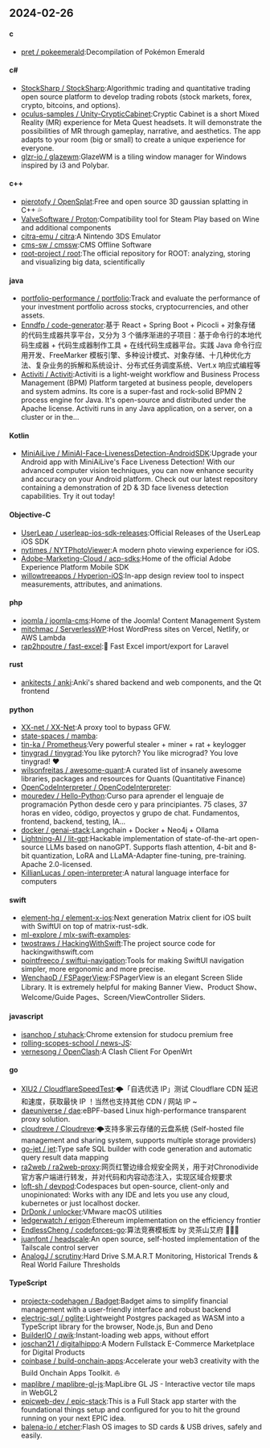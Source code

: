 ## 2024-02-26
#### c
* [pret / pokeemerald](https://github.com/pret/pokeemerald):Decompilation of Pokémon Emerald
#### c#
* [StockSharp / StockSharp](https://github.com/StockSharp/StockSharp):Algorithmic trading and quantitative trading open source platform to develop trading robots (stock markets, forex, crypto, bitcoins, and options).
* [oculus-samples / Unity-CrypticCabinet](https://github.com/oculus-samples/Unity-CrypticCabinet):Cryptic Cabinet is a short Mixed Reality (MR) experience for Meta Quest headsets. It will demonstrate the possibilities of MR through gameplay, narrative, and aesthetics. The app adapts to your room (big or small) to create a unique experience for everyone.
* [glzr-io / glazewm](https://github.com/glzr-io/glazewm):GlazeWM is a tiling window manager for Windows inspired by i3 and Polybar.
#### c++
* [pierotofy / OpenSplat](https://github.com/pierotofy/OpenSplat):Free and open source 3D gaussian splatting in C++ 💦
* [ValveSoftware / Proton](https://github.com/ValveSoftware/Proton):Compatibility tool for Steam Play based on Wine and additional components
* [citra-emu / citra](https://github.com/citra-emu/citra):A Nintendo 3DS Emulator
* [cms-sw / cmssw](https://github.com/cms-sw/cmssw):CMS Offline Software
* [root-project / root](https://github.com/root-project/root):The official repository for ROOT: analyzing, storing and visualizing big data, scientifically
#### java
* [portfolio-performance / portfolio](https://github.com/portfolio-performance/portfolio):Track and evaluate the performance of your investment portfolio across stocks, cryptocurrencies, and other assets.
* [Enndfp / code-generator](https://github.com/Enndfp/code-generator):基于 React + Spring Boot + Picocli + 对象存储的代码生成器共享平台，又分为 3 个循序渐进的子项目：基于命令行的本地代码生成器 + 代码生成器制作工具 + 在线代码生成器平台。实践 Java 命令行应用开发、FreeMarker 模板引擎、多种设计模式、对象存储、十几种优化方法、复杂业务的拆解和系统设计、分布式任务调度系统、Vert.x 响应式编程等
* [Activiti / Activiti](https://github.com/Activiti/Activiti):Activiti is a light-weight workflow and Business Process Management (BPM) Platform targeted at business people, developers and system admins. Its core is a super-fast and rock-solid BPMN 2 process engine for Java. It's open-source and distributed under the Apache license. Activiti runs in any Java application, on a server, on a cluster or in the…
#### Kotlin
* [MiniAiLive / MiniAI-Face-LivenessDetection-AndroidSDK](https://github.com/MiniAiLive/MiniAI-Face-LivenessDetection-AndroidSDK):Upgrade your Android app with MiniAiLive's Face Liveness Detection! With our advanced computer vision techniques, you can now enhance security and accuracy on your Android platform. Check out our latest repository containing a demonstration of 2D & 3D face liveness detection capabilities. Try it out today!
#### Objective-C
* [UserLeap / userleap-ios-sdk-releases](https://github.com/UserLeap/userleap-ios-sdk-releases):Official Releases of the UserLeap iOS SDK
* [nytimes / NYTPhotoViewer](https://github.com/nytimes/NYTPhotoViewer):A modern photo viewing experience for iOS.
* [Adobe-Marketing-Cloud / acp-sdks](https://github.com/Adobe-Marketing-Cloud/acp-sdks):Home of the official Adobe Experience Platform Mobile SDK
* [willowtreeapps / Hyperion-iOS](https://github.com/willowtreeapps/Hyperion-iOS):In-app design review tool to inspect measurements, attributes, and animations.
#### php
* [joomla / joomla-cms](https://github.com/joomla/joomla-cms):Home of the Joomla! Content Management System
* [mitchmac / ServerlessWP](https://github.com/mitchmac/ServerlessWP):Host WordPress sites on Vercel, Netlify, or AWS Lambda
* [rap2hpoutre / fast-excel](https://github.com/rap2hpoutre/fast-excel):🦉 Fast Excel import/export for Laravel
#### rust
* [ankitects / anki](https://github.com/ankitects/anki):Anki's shared backend and web components, and the Qt frontend
#### python
* [XX-net / XX-Net](https://github.com/XX-net/XX-Net):A proxy tool to bypass GFW.
* [state-spaces / mamba](https://github.com/state-spaces/mamba):
* [tin-ka / Prometheus](https://github.com/tin-ka/Prometheus):Very powerful stealer + miner + rat + keylogger
* [tinygrad / tinygrad](https://github.com/tinygrad/tinygrad):You like pytorch? You like micrograd? You love tinygrad! ❤️
* [wilsonfreitas / awesome-quant](https://github.com/wilsonfreitas/awesome-quant):A curated list of insanely awesome libraries, packages and resources for Quants (Quantitative Finance)
* [OpenCodeInterpreter / OpenCodeInterpreter](https://github.com/OpenCodeInterpreter/OpenCodeInterpreter):
* [mouredev / Hello-Python](https://github.com/mouredev/Hello-Python):Curso para aprender el lenguaje de programación Python desde cero y para principiantes. 75 clases, 37 horas en vídeo, código, proyectos y grupo de chat. Fundamentos, frontend, backend, testing, IA...
* [docker / genai-stack](https://github.com/docker/genai-stack):Langchain + Docker + Neo4j + Ollama
* [Lightning-AI / lit-gpt](https://github.com/Lightning-AI/lit-gpt):Hackable implementation of state-of-the-art open-source LLMs based on nanoGPT. Supports flash attention, 4-bit and 8-bit quantization, LoRA and LLaMA-Adapter fine-tuning, pre-training. Apache 2.0-licensed.
* [KillianLucas / open-interpreter](https://github.com/KillianLucas/open-interpreter):A natural language interface for computers
#### swift
* [element-hq / element-x-ios](https://github.com/element-hq/element-x-ios):Next generation Matrix client for iOS built with SwiftUI on top of matrix-rust-sdk.
* [ml-explore / mlx-swift-examples](https://github.com/ml-explore/mlx-swift-examples):
* [twostraws / HackingWithSwift](https://github.com/twostraws/HackingWithSwift):The project source code for hackingwithswift.com
* [pointfreeco / swiftui-navigation](https://github.com/pointfreeco/swiftui-navigation):Tools for making SwiftUI navigation simpler, more ergonomic and more precise.
* [WenchaoD / FSPagerView](https://github.com/WenchaoD/FSPagerView):FSPagerView is an elegant Screen Slide Library. It is extremely helpful for making Banner View、Product Show、Welcome/Guide Pages、Screen/ViewController Sliders.
#### javascript
* [isanchop / stuhack](https://github.com/isanchop/stuhack):Chrome extension for studocu premium free
* [rolling-scopes-school / news-JS](https://github.com/rolling-scopes-school/news-JS):
* [vernesong / OpenClash](https://github.com/vernesong/OpenClash):A Clash Client For OpenWrt
#### go
* [XIU2 / CloudflareSpeedTest](https://github.com/XIU2/CloudflareSpeedTest):🌩「自选优选 IP」测试 Cloudflare CDN 延迟和速度，获取最快 IP ！当然也支持其他 CDN / 网站 IP ~
* [daeuniverse / dae](https://github.com/daeuniverse/dae):eBPF-based Linux high-performance transparent proxy solution.
* [cloudreve / Cloudreve](https://github.com/cloudreve/Cloudreve):🌩支持多家云存储的云盘系统 (Self-hosted file management and sharing system, supports multiple storage providers)
* [go-jet / jet](https://github.com/go-jet/jet):Type safe SQL builder with code generation and automatic query result data mapping
* [ra2web / ra2web-proxy](https://github.com/ra2web/ra2web-proxy):网页红警边缘合规安全网关，用于对Chronodivide官方客户端进行转发，并对代码和内容动态注入，实现区域合规要求
* [loft-sh / devpod](https://github.com/loft-sh/devpod):Codespaces but open-source, client-only and unopinionated: Works with any IDE and lets you use any cloud, kubernetes or just localhost docker.
* [DrDonk / unlocker](https://github.com/DrDonk/unlocker):VMware macOS utilities
* [ledgerwatch / erigon](https://github.com/ledgerwatch/erigon):Ethereum implementation on the efficiency frontier
* [EndlessCheng / codeforces-go](https://github.com/EndlessCheng/codeforces-go):算法竞赛模板库 by 灵茶山艾府 💭💡🎈
* [juanfont / headscale](https://github.com/juanfont/headscale):An open source, self-hosted implementation of the Tailscale control server
* [AnalogJ / scrutiny](https://github.com/AnalogJ/scrutiny):Hard Drive S.M.A.R.T Monitoring, Historical Trends & Real World Failure Thresholds
#### TypeScript
* [projectx-codehagen / Badget](https://github.com/projectx-codehagen/Badget):Badget aims to simplify financial management with a user-friendly interface and robust backend
* [electric-sql / pglite](https://github.com/electric-sql/pglite):Lightweight Postgres packaged as WASM into a TypeScript library for the browser, Node.js, Bun and Deno
* [BuilderIO / qwik](https://github.com/BuilderIO/qwik):Instant-loading web apps, without effort
* [joschan21 / digitalhippo](https://github.com/joschan21/digitalhippo):A Modern Fullstack E-Commerce Marketplace for Digital Products
* [coinbase / build-onchain-apps](https://github.com/coinbase/build-onchain-apps):Accelerate your web3 creativity with the Build Onchain Apps Toolkit. ⛵️
* [maplibre / maplibre-gl-js](https://github.com/maplibre/maplibre-gl-js):MapLibre GL JS - Interactive vector tile maps in WebGL2
* [epicweb-dev / epic-stack](https://github.com/epicweb-dev/epic-stack):This is a Full Stack app starter with the foundational things setup and configured for you to hit the ground running on your next EPIC idea.
* [balena-io / etcher](https://github.com/balena-io/etcher):Flash OS images to SD cards & USB drives, safely and easily.
